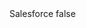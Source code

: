 <?xml version="1.0" encoding="UTF-8"?>
<CustomMetadata xmlns="http://soap.sforce.com/2006/04/metadata">
    <label>Salesforce</label>
    <protected>false</protected>
</CustomMetadata>
